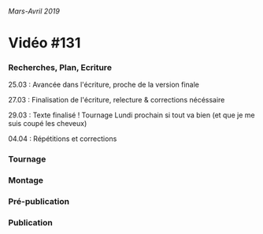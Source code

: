 ###### Mars-Avril 2019
# Vidéo #131

### Recherches, Plan, Ecriture
25.03 : Avancée dans l'écriture, proche de la version finale

27.03 : Finalisation de l'écriture, relecture & corrections nécéssaire

29.03 : Texte finalisé ! Tournage Lundi prochain si tout va bien (et que je me suis coupé les cheveux)

04.04 : Répétitions et corrections

### Tournage

### Montage

### Pré-publication

### Publication

